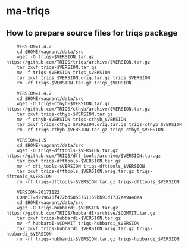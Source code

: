 # ma-triqs

## How to prepare source files for triqs package

        VERSION=1.4.2
        cd $HOME/vagrant/data/src
        wget -O triqs-$VERSION.tar.gz https://github.com/TRIQS/triqs/archive/$VERSION.tar.gz
        tar zxvf triqs-$VERSION.tar.gz
        mv -f triqs-$VERSION triqs_$VERSION
        tar zcvf triqs_$VERSION.orig.tar.gz triqs_$VERSION
        rm -rf triqs-$VERSION.tar.gz triqs_$VERSION

        VERSION=1.4.2
        cd $HOME/vagrant/data/src
        wget -O triqs-cthyb-$VERSION.tar.gz https://github.com/TRIQS/cthyb/archive/$VERSION.tar.gz
        tar zxvf triqs-cthyb-$VERSION.tar.gz
        mv -f cthyb-$VERSION triqs-cthyb_$VERSION
        tar zcvf triqs-cthyb_$VERSION.orig.tar.gz triqs-cthyb_$VERSION
        rm -rf triqs-cthyb-$VERSION.tar.gz triqs-cthyb_$VERSION

        VERSION=1.5
        cd $HOME/vagrant/data/src
        wget -O triqs-dfttools-$VERSION.tar.gz https://github.com/TRIQS/dft_tools/archive/$VERSION.tar.gz
        tar zxvf triqs-dfttools-$VERSION.tar.gz
        mv -f dft_tools-$VERSION triqs-dfttools_$VERSION
        tar zcvf triqs-dfttools_$VERSION.orig.tar.gz triqs-dfttools_$VERSION
        rm -rf triqs-dfttools-$VERSION.tar.gz triqs-dfttools_$VERSION

        VERSION=20171122
        COMMIT=d919676f472bd5855751159bb91d1737ee9a46ea
        cd $HOME/vagrant/data/src
        wget -O triqs-hubbardi-$VERSION.tar.gz https://github.com/TRIQS/hubbardI/archive/$COMMIT.tar.gz
        tar zxvf triqs-hubbardi-$VERSION.tar.gz
        mv -f hubbardI-$COMMIT triqs-hubbardi_$VERSION
        tar zcvf triqs-hubbardi_$VERSION.orig.tar.gz triqs-hubbardi_$VERSION
        rm -rf triqs-hubbardi-$VERSION.tar.gz triqs-hubbardi_$VERSION

